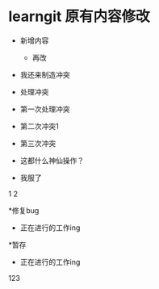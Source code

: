 # learngit 原有内容修改
* 新增内容
    - 再改
* 我还来制造冲突
* 处理冲突
* 第一次处理冲突

* 第二次冲突1
* 第三次冲突
* 这都什么神仙操作？
* 我服了

1
2

*修复bug
* 正在进行的工作ing

*暂存
* 正在进行的工作ing

123